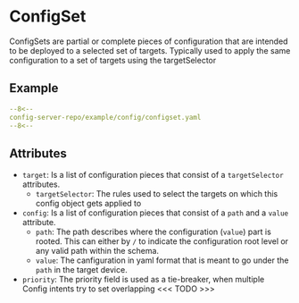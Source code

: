 # ConfigSet
ConfigSets are partial or complete pieces of configuration that are intended to be deployed to a selected set of targets. Typically used to apply the same configuration to a set of targets using the targetSelector

## Example
```yaml
--8<--
config-server-repo/example/config/configset.yaml
--8<--
```

## Attributes

* `target`: Is a list of configuration pieces that consist of a `targetSelector` attributes.
    * `targetSelector`: The rules used to select the targets on which this config object gets applied to
* `config`: Is a list of configuration pieces that consist of a `path` and a `value` attribute.
    * `path`: The path describes where the configuration (`value`) part is rooted. This can either by `/` to indicate the configuration root level or any valid path within the schema.
    * `value`: The canfiguration in yaml format that is meant to go under the `path` in the target device.
* `priority`: The priority field is used as a tie-breaker, when multiple Config intents try to set overlapping  <<< TODO >>>